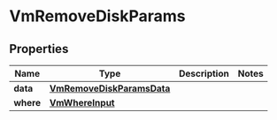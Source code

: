 

# VmRemoveDiskParams


## Properties

Name | Type | Description | Notes
------------ | ------------- | ------------- | -------------
**data** | [**VmRemoveDiskParamsData**](VmRemoveDiskParamsData.md) |  | 
**where** | [**VmWhereInput**](VmWhereInput.md) |  | 



